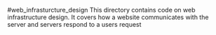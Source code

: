 #web_infrasturcture_design
This directory contains code on web infrastructure design.
It covers how a website communicates with the server and servers respond to a users request
